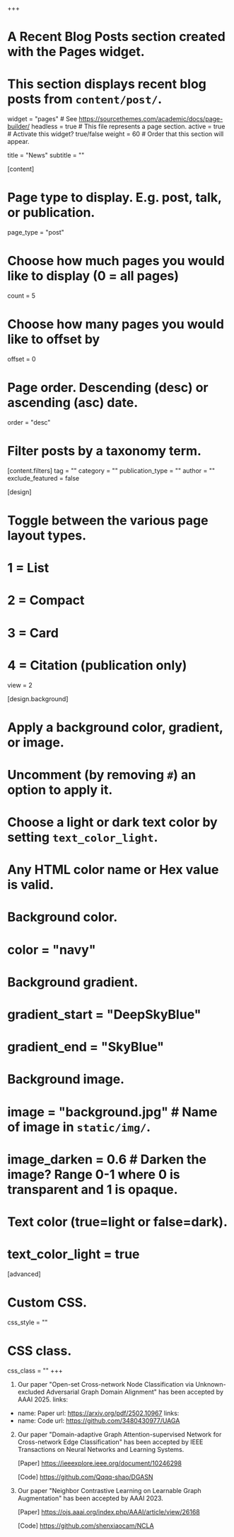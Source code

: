 +++
# A Recent Blog Posts section created with the Pages widget.
# This section displays recent blog posts from `content/post/`.

widget = "pages"  # See https://sourcethemes.com/academic/docs/page-builder/
headless = true  # This file represents a page section.
active = true  # Activate this widget? true/false
weight = 60  # Order that this section will appear.

title = "News"
subtitle = ""

[content]
  # Page type to display. E.g. post, talk, or publication.
  page_type = "post"
  
  # Choose how much pages you would like to display (0 = all pages)
  count = 5
  
  # Choose how many pages you would like to offset by
  offset = 0

  # Page order. Descending (desc) or ascending (asc) date.
  order = "desc"

  # Filter posts by a taxonomy term.
  [content.filters]
    tag = ""
    category = ""
    publication_type = ""
    author = ""
    exclude_featured = false
  
[design]
  # Toggle between the various page layout types.
  #   1 = List
  #   2 = Compact
  #   3 = Card
  #   4 = Citation (publication only)
  view = 2
  
[design.background]
  # Apply a background color, gradient, or image.
  #   Uncomment (by removing `#`) an option to apply it.
  #   Choose a light or dark text color by setting `text_color_light`.
  #   Any HTML color name or Hex value is valid.
  
  # Background color.
  # color = "navy"
  
  # Background gradient.
  # gradient_start = "DeepSkyBlue"
  # gradient_end = "SkyBlue"
  
  # Background image.
  # image = "background.jpg"  # Name of image in `static/img/`.
  # image_darken = 0.6  # Darken the image? Range 0-1 where 0 is transparent and 1 is opaque.

  # Text color (true=light or false=dark).
  # text_color_light = true  
  
[advanced]
 # Custom CSS. 
 css_style = ""
 
 # CSS class.
 css_class = ""
+++
1. Our paper "Open-set Cross-network Node Classification via Unknown-excluded Adversarial Graph Domain Alignment" has been accepted by AAAI 2025.
links:
- name: Paper
  url: https://arxiv.org/pdf/2502.10967
links:
- name: Code
  url: https://github.com/3480430977/UAGA
   
2. Our paper "Domain-adaptive Graph Attention-supervised Network for Cross-network Edge Classification" has been accepted by IEEE Transactions on Neural Networks and Learning Systems.

   [Paper] https://ieeexplore.ieee.org/document/10246298
   
   [Code] https://github.com/Qqqq-shao/DGASN

3. Our paper "Neighbor Contrastive Learning on Learnable Graph Augmentation" has been accepted by AAAI 2023.

   [Paper] https://ojs.aaai.org/index.php/AAAI/article/view/26168
   
   [Code] https://github.com/shenxiaocam/NCLA  

   


